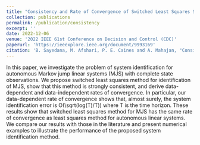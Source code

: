 ```yaml
---
title: "Consistency and Rate of Convergence of Switched Least Squares System Identification for Autonomous Markov Jump Linear Systems"
collection: publications
permalink: /publication/consistency
excerpt: ''
date: 2022-12-06
venue: '2022 IEEE 61st Conference on Decision and Control (CDC)'
paperurl: 'https://ieeexplore.ieee.org/document/9993169'
citation: 'B. Sayedana, M. Afshari, P. E. Caines and A. Mahajan, "Consistency and Rate of Convergence of Switched Least Squares System Identification for Autonomous Markov Jump Linear Systems," 2022 IEEE 61st Conference on Decision and Control (CDC), Cancun, Mexico, 2022, pp. 6678-6685, doi: 10.1109/CDC51059.2022.9993169.'
---
```


In this paper, we investigate the problem of system identification for autonomous Markov jump linear systems (MJS) with complete state observations. We propose switched least squares method for identification of MJS, show that this method is strongly consistent, and derive data-dependent and data-independent rates of convergence. In particular, our data-dependent rate of convergence shows that, almost surely, the system identification error is O(\sqrt(log(T)/T)) where T is the time horizon. These results show that switched least squares method for MJS has the same rate of convergence as least squares method for autonomous linear systems. We compare our results with those in the literature and present numerical examples to illustrate the performance of the proposed system identification method.
